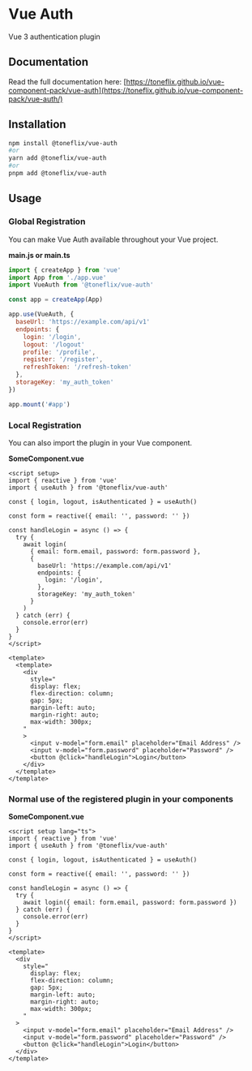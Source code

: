 # Vue Auth

Vue 3 authentication plugin

## Documentation

Read the full documentation here: [https://toneflix.github.io/vue-component-pack/vue-auth](https://toneflix.github.io/vue-component-pack/vue-auth/)

## Installation

```bash
npm install @toneflix/vue-auth
#or
yarn add @toneflix/vue-auth
#or
pnpm add @toneflix/vue-auth
```

## Usage

### Global Registration

You can make Vue Auth available throughout your Vue project.

**main.js or main.ts**

```js
import { createApp } from 'vue'
import App from './app.vue'
import VueAuth from '@toneflix/vue-auth'

const app = createApp(App)

app.use(VueAuth, {
  baseUrl: 'https://example.com/api/v1'
  endpoints: {
    login: '/login',
    logout: '/logout'
    profile: '/profile',
    register: '/register',
    refreshToken: '/refresh-token'
  },
  storageKey: 'my_auth_token'
})

app.mount('#app')
```

### Local Registration

You can also import the plugin in your Vue component.

**SomeComponent.vue**

```vue
<script setup>
import { reactive } from 'vue'
import { useAuth } from '@toneflix/vue-auth'

const { login, logout, isAuthenticated } = useAuth()

const form = reactive({ email: '', password: '' })

const handleLogin = async () => {
  try {
    await login(
      { email: form.email, password: form.password },
      {
        baseUrl: 'https://example.com/api/v1'
        endpoints: {
          login: '/login',
        },
        storageKey: 'my_auth_token'
      }
    )
  } catch (err) {
    console.error(err)
  }
}
</script>

<template>
  <template>
    <div
      style="
      display: flex;
      flex-direction: column;
      gap: 5px;
      margin-left: auto;
      margin-right: auto;
      max-width: 300px;
    "
    >
      <input v-model="form.email" placeholder="Email Address" />
      <input v-model="form.password" placeholder="Password" />
      <button @click="handleLogin">Login</button>
    </div>
  </template>
</template>
```

### Normal use of the registered plugin in your components

**SomeComponent.vue**

```vue
<script setup lang="ts">
import { reactive } from 'vue'
import { useAuth } from '@toneflix/vue-auth'

const { login, logout, isAuthenticated } = useAuth()

const form = reactive({ email: '', password: '' })

const handleLogin = async () => {
  try {
    await login({ email: form.email, password: form.password })
  } catch (err) {
    console.error(err)
  }
}
</script>

<template>
  <div
    style="
      display: flex;
      flex-direction: column;
      gap: 5px;
      margin-left: auto;
      margin-right: auto;
      max-width: 300px;
    "
  >
    <input v-model="form.email" placeholder="Email Address" />
    <input v-model="form.password" placeholder="Password" />
    <button @click="handleLogin">Login</button>
  </div>
</template>
```
